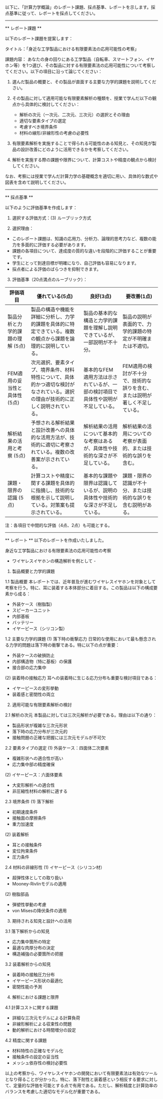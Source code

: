 以下に、「計算力学概論」のレポート課題、採点基準、レポートを示します。採点基準に従って、レポートを採点してください。

---------------------------------------
** レポート課題 **

以下のレポート課題を提案します：

タイトル：「身近な工学製品における有限要素法の応用可能性の考察」

課題内容：
あなたの身の回りにある工学製品（自転車、スマートフォン、イヤホン等）を1つ選び、その製品に対する有限要素法の応用可能性について考察してください。以下の項目に沿って論じてください：

1. 選んだ製品の概要と、その製品が直面する主要な力学的課題を説明してください。

2. その製品に対して適用可能な有限要素解析の種類を、授業で学んだ以下の観点から具体的に検討してください：
   - 解析の次元（一次元、二次元、三次元）の選択とその理由
   - 適切な要素タイプの選定
   - 考慮すべき境界条件
   - 材料の線形/非線形性の考慮の必要性

3. 有限要素解析を実施することで得られる可能性のある知見と、その知見が製品の設計改善にどのように活用できるかを考察してください。

4. 解析を実施する際の課題や限界について、計算コストや精度の観点から検討してください。

なお、考察には授業で学んだ計算力学の基礎概念を適切に用い、具体的な数式や図表を含めて説明してください。

---------------------------------------
** 採点基準 **

以下のように評価基準を作成します：

1. 選択する評価方式：(3) ルーブリック方式

2. 選択理由：
- このレポート課題は、知識の応用力、分析力、論理的思考力など、複数の能力を多面的に評価する必要があります。
- 課題の各項目について、達成度の質的な違いを段階的に評価することが重要です。
- 学生にとって到達目標が明確になり、自己評価も容易になります。
- 採点者による評価のばらつきを抑制できます。

3. 評価基準（20点満点のルーブリック）：

| 評価項目 | 優れている(5点) | 良好(3点) | 要改善(1点) |
|---------|----------------|-----------|------------|
| 製品分析と力学的課題の理解 (5点) | 製品の構造や機能を詳細に分析し、力学的課題を具体的に特定できている。複数の観点から課題を論理的に説明している。 | 製品の基本的な構造と力学的課題を理解し説明できているが、一部説明が不十分。 | 製品の説明が表面的で、力学的課題の特定が不明確または不適切。 |
| FEM適用の妥当性と具体性 (5点) | 次元選択、要素タイプ、境界条件、材料特性について、具体的かつ適切な検討がなされている。選択の理由が技術的に正しく説明されている。 | 基本的なFEM適用方法は示されているが、一部の検討項目で具体性や説明が不足している。 | FEM適用の検討が不十分で、技術的な誤りを含む、または説明が著しく不足している。 |
| 解析結果の活用と考察 (5点) | 予想される解析結果と設計改善への具体的な活用方法が、技術的に適切に考察されている。複数の改善案が示されている。 | 解析結果の活用について基本的な考察はあるが、具体性や技術的な深さが不足している。 | 解析結果の活用についての考察が表面的、または技術的な誤りを含む。 |
| 課題・限界の認識 (5点) | 計算コストや精度に関する課題を具体的に指摘し、技術的な根拠を示して説明している。対策案も提示されている。 | 基本的な課題や限界は認識しているが、説明の具体性や技術的な深さが不足している。 | 課題・限界の認識が不十分、または技術的な誤りを含む説明がある。 |

注：各項目で中間的な評価（4点、2点）も可能とする。

---------------------------------------
** レポート **
以下のレポートを作成いたしました。

身近な工学製品における有限要素法の応用可能性の考察
- ワイヤレスイヤホンの構造解析を例として -

1. 製品概要と力学的課題

1.1 製品概要
本レポートでは、近年普及が進むワイヤレスイヤホンを対象として考察を行う。特に、耳に装着する本体部分に着目する。この製品は以下の構成要素から成る：
- 外装ケース（樹脂製）
- スピーカーユニット
- 内部基板
- バッテリー
- イヤーピース（シリコン製）

1.2 主要な力学的課題
(1) 落下時の衝撃応力
日常的な使用において最も懸念される力学的問題は落下時の衝撃である。特に以下の点が重要：
- 外装ケースの破損防止
- 内部構造物（特に基板）の保護
- 接合部の応力集中

(2) 装着時の接触応力
耳への装着時に生じる応力分布も重要な検討項目である：
- イヤーピースの変形挙動
- 装着感と密閉性の両立

2. 適用可能な有限要素解析の検討

2.1 解析の次元
本製品に対しては三次元解析が必要である。理由は以下の通り：
- 製品形状が複雑な三次元形状
- 落下時の応力分布が三次元的
- 接触問題の正確な把握には三次元モデルが不可欠

2.2 要素タイプの選定
(1) 外装ケース：四面体二次要素
- 複雑形状への適合性が高い
- 応力集中部の精度確保

(2) イヤーピース：六面体要素
- 大変形解析への適合性
- 非圧縮性材料の解析に適する

2.3 境界条件
(1) 落下解析
- 初期速度条件
- 接触面の摩擦条件
- 重力加速度

(2) 装着解析
- 耳との接触条件
- 変位拘束条件
- 圧力条件

2.4 材料の非線形性
(1) イヤーピース（シリコン材）
- 超弾性体としての取り扱い
- Mooney-Rivlinモデルの適用

(2) 樹脂部品
- 弾塑性挙動の考慮
- von Misesの降伏条件の適用

3. 期待される知見と設計への活用

3.1 落下解析からの知見
- 応力集中箇所の特定
- 最適な肉厚分布の決定
- 構造補強の必要箇所の把握

3.2 装着解析からの知見
- 装着時の接触圧力分布
- イヤーピース形状の最適化
- 密閉性能の予測

4. 解析における課題と限界

4.1 計算コストに関する課題
- 詳細な三次元モデルによる計算負荷
- 非線形解析による収束性の問題
- 動的解析における時間増分の設定

4.2 精度に関する課題
- 材料特性の正確なモデル化
- 接触条件の設定の妥当性
- メッシュ依存性の検討必要性

以上の考察から、ワイヤレスイヤホンの開発において有限要素法は有効なツールとなり得ることが分かった。特に、落下耐性と装着感という相反する要求に対して、定量的な評価を可能とする点で有用である。ただし、解析精度と計算効率のバランスを考慮した適切なモデル化が重要である。

